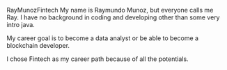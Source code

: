 RayMunozFintech
My name is Raymundo Munoz, but everyone calls me Ray. I have no background in coding and developing other than some very intro java.

My career goal is to become a data analyst or be able to become a blockchain developer. 

I chose Fintech as my career path because of all the potentials. 

